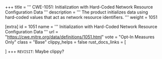+++
title = '''
CWE-1051: Initialization with Hard-Coded Network Resource Configuration Data
'''
description	= '''
The product initializes data using hard-coded values that act as network resource identifiers.
'''
weight = 1051

[extra]
id = 1051
name = '''
Initialization with Hard-Coded Network Resource Configuration Data
'''
url = "https://cwe.mitre.org/data/definitions/1051.html"
vote = "Opt-In Measures Only"
class = "Base"
clippy_helps = false
rust_docs_links = [

]
+++
`REVISIT`: Maybe clippy?

